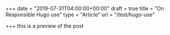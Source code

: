 +++
date = "2019-07-31T04:00:00+00:00"
draft = true
title = "On Responsible Hugo use"
type = "Article"
url = "/test/hugo-use"

+++
this is a preview of the post